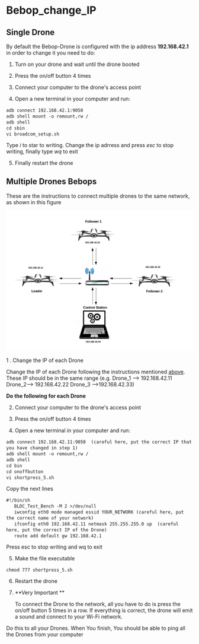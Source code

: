 # Bebop_change_IP

## Single Drone 

By default the Bebop-Drone is configured with the ip address **192.168.42.1** in order to change it you need to do:


1.  Turn on your drone and wait until the drone booted 

2.  Press the on/off button 4 times 

3.  Connect your computer to the drone's access point
 
4.  Open a new terminal in your computer and run:
  ```
  adb connect 192.168.42.1:9050
  adb shell mount -o remount,rw /
  adb shell 
  cd sbin
  vi broadcom_setup.sh
  ```
  Type *i* to star to writing. Change the ip adrress and press *esc* to stop writing, finally  type *wq* to exit 
  
5. Finally restart the drone 


## Multiple Drones Bebops

These are the instructions to connect multiple drones to the same network, as shown in this figure

![](https://github.com/dvalenciar/Bebop_change_IP/blob/master/Figure.jpg)

1 . Change the IP of each Drone

Change the IP of each Drone following  the instructions mentioned [above](https://github.com/dvalenciar/Bebop_change_IP/blob/master/README.md#single-drone). These IP should be in the same range  (e.g. Drone_1 --> 192.168.42.11  Drone_2--> 192.168.42.22     Drone_3 -->192.168.42.33)


**Do the following for each Drone**

2. Connect your computer to the drone's access point 

3. Press the on/off button 4 times 

4.  Open a new terminal in your computer and run:

  ```
  adb connect 192.168.42.11:9050  (careful here, put the correct IP that  you have changed in step 1)
  adb shell mount -o remount,rw /
  adb shell 
  cd bin
  cd onoffbutton
  vi shortpress_5.sh
  ```
   Copy the next lines 
  ```
  #!/bin/sh
	 BLDC_Test_Bench -M 2 >/dev/null
	 iwconfig eth0 mode managed essid YOUR_NETWORK (careful here, put the correct name of your network)
	 ifconfig eth0 192.168.42.11 netmask 255.255.255.0 up  (careful here, put the correct IP of the Drone)
	 route add default gw 192.168.42.1
  ```
   Press esc to stop writing and wq to exit 
  
   
5. Make the file executable 
  ```
  chmod 777 shortpress_5.sh
  ```
6. Restart the drone 



7. **Very Important **

   To connect the Drone to the network, all you have to do is press the  on/off button 5 times in a row.
   If everything is correct, the drone will emit a sound and connect to your Wi-Fi network.




Do this to all your Drones. When You finish, You should be able to ping all the Drones from your computer 
  
  
  
  

